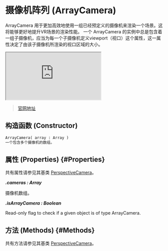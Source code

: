 # 摄像机阵列 (ArrayCamera)

ArrayCamera 用于更加高效地使用一组已经预定义的摄像机来渲染一个场景。这将能够更好地提升VR场景的渲染性能。
一个 ArrayCamera 的实例中总是包含着一组子摄像机，应当为每一个子摄像机定义viewport（视口）这个属性，这一属性决定了由该子摄像机所渲染的视口区域的大小。

<iframe id="scene" src="https://threejs.org/examples/webgl_camera_array.html"></iframe>

>[官网地址](https://threejs.org/docs/index.html#api/zh/cameras/ArrayCamera)


## 构造函数 (Constructor)

```md
ArrayCamera( array : Array )
一个包含多个摄像机的数组。
```

## 属性 (Properties) {#Properties}

共有属性请参见其基类 [PerspectiveCamera](./PerspectiveCamera#Properties)。

***.cameras : Array***

摄像机数组。

***.isArrayCamera : Boolean***

Read-only flag to check if a given object is of type ArrayCamera.

## 方法 (Methods) {#Methods}

共有方法请参见其基类 [PerspectiveCamera](./PerspectiveCamera#Methods)。